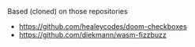 Based (cloned) on those repositories
* https://github.com/healeycodes/doom-checkboxes
* https://github.com/diekmann/wasm-fizzbuzz